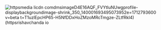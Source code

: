
![httpsmedia licdn comdmsimageD4E16AQF_FVYtluNUwgprofile-displaybackgroundimage-shrink_350_140001693495073952e=1712793600 v=beta t=T1uzlEpcHP65-H5NfDDxHoZMzoMRcTmgze-ZLtfRkl4) (httpsrishavchanda io](https://github.com/anabregolin/anabregolin/assets/128608586/1aaef4d8-c154-40bc-a679-21ee7f76f2f1)

<!---👋 Hi, I’m @anabregolin
- 👀 I’m interested in ...
- I’m currently learning ...
- 💞️ I’m looking to collaborate on ...
- 📫 How to reach me ...
- 😄 Pronouns: ...
- ⚡ Fun fact: ...

<!---
anabregolin/anabregolin is a ✨ special ✨ repository because its `README.md` (this file) appears on your GitHub profile.
You can click the Preview link to take a look at your changes.
--->

